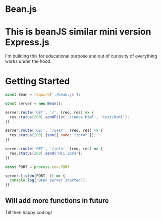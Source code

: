 # Bean.js

# This is beanJS similar mini version Express.js

I'm building this for educational purpose and out of curiosity of everything works under the hood.

# Getting Started

```js
const Bean = require('./bean.js');

const server = new Bean();

server.route('GET', '/', (req, res) => {
  res.status(200).sendFile('./index.html', 'text/html');
})

server.route('GET', '/user', (req, res) => {
  res.status(200).json({ name: "zoro" });
})

server.route('GET', '/info', (req, res) => {
  res.status(200).send('Hii Zoro');
})

const PORT = process.env.PORT

server.listen(PORT, () => {
  console.log("Bean server started");
})
```

## Will add more functions in future
Till then happy coding!